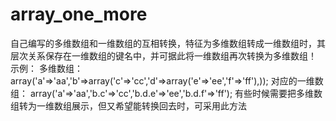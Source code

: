 # array_one_more
自己编写的多维数组和一维数组的互相转换，特征为多维数组转成一维数组时，其层次关系保存在一维数组的键名中，并可据此将一维数组再次转换为多维数组！
示例：
	多维数组：
		array('a'=>'aa','b'=>array('c'=>'cc','d'=>array('e'=>'ee','f'=>'ff'),));
	对应的一维数组：
		array('a'=>'aa','b.c'=>'cc','b.d.e'=>'ee','b.d.f'=>'ff');
	有些时候需要把多维数组转为一维数组展示，但又希望能转换回去时，可采用此方法

